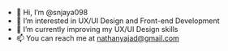 - 👋 Hi, I’m @snjaya098
- 👀 I’m interested in UX/UI Design and Front-end Development
- 🌱 I’m currently improving my UX/UI Design skills
- 📫 You can reach me at nathanyajad@gmail.com

<!---
snjaya098/snjaya098 is a ✨ special ✨ repository because its `README.md` (this file) appears on your GitHub profile.
You can click the Preview link to take a look at your changes.
--->

